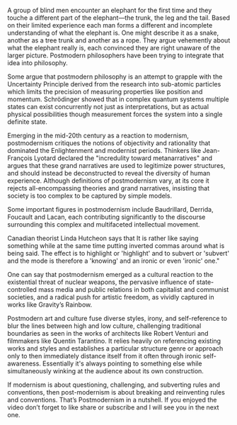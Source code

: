 A group of blind men encounter an elephant for the first time and they touche a different part of the elephant—the trunk, the leg and the tail. Based on their limited experience each man forms a different and incomplete understanding of what the elephant is. One might describe it as a snake, another as a tree trunk and another as a rope. They argue vehemently about what the elephant really is, each convinced they are right unaware of the larger picture. Postmodern philosophers have been trying to integrate that idea into philosophy.

Some argue that postmodern philosophy is an attempt to grapple with the Uncertainty Principle derived from the research into sub-atomic particles which limits the precision of measuring properties like position and momentum. Schrödinger showed that in complex quantum systems multiple states can exist concurrently not just as interpretations, but as actual physical possibilities though measurement forces the system into a single definite state.

Emerging in the mid-20th century as a reaction to modernism, postmodernism critiques the notions of objectivity and rationality that dominated the Enlightenment and modernist periods. Thinkers like Jean-François Lyotard declared the "incredulity toward metanarratives" and argues that these grand narratives are used to legitimize power structures, and should instead be deconstructed to reveal the diversity of human experience. Although definitions of postmodernism vary, at its core it rejects all-encompassing theories and grand narratives, insisting that society is too complex to be captured by simple models.

Some important figures in postmodernism include Baudrillard, Derrida, Foucault and Lacan, each contributing significantly to the discourse surrounding this complex and multifaceted intellectual movement.

Canadian theorist Linda Hutcheon says that It is rather like saying something while at the same time putting inverted commas around what is being said. The effect is to highlight or 'highlight' and to subvert or 'subvert' and the mode is therefore a 'knowing' and an ironic or even 'ironic' one."

One can say that postmodernism emerged as a cultural reaction to the existential threat of nuclear weapons, the pervasive influence of state-controlled mass media and public relations in both capitalist and communist societies, and a radical push for artistic freedom, as vividly captured in works like Gravity’s Rainbow.

Postmodern art and culture fuse diverse styles, irony, and self-reference to blur the lines between high and low culture, challenging traditional boundaries as seen in the works of architects like Robert Venturi and filmmakers like Quentin Tarantino. It relies heavily on referencing existing works and styles and establishes a particular structure genre or approach only to then immediately distance itself from it often through ironic self-awareness. Essentially it's always pointing to something else while simultaneously winking at the audience about its own construction.

If modernism is about questioning, challenging, and subverting rules and conventions, then post-modernism is about breaking and reinventing rules and conventions. That’s Postmodernism in a nutshell. If you enjoyed the video don’t forget to like share or subscribe and I will see you in the next one.
